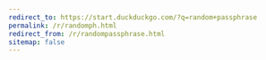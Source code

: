 ```yaml
---
redirect_to: https://start.duckduckgo.com/?q=random+passphrase
permalink: /r/randomph.html
redirect_from: /r/randompassphrase.html
sitemap: false
---
```

